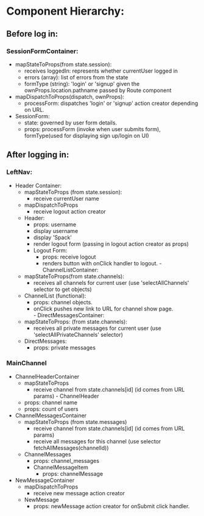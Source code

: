 # Component Hierarchy:

## Before log in: 
### SessionFormContainer: 
  - mapStateToProps(from state.session):
    + receives loggedIn: represents whether currentUser logged in
    + errors (array): list of errors from the state
    + formType (string): 'login' or 'signup' given the ownProps.location.pathname passed by Route component
  - mapDispatchToProps(dispatch, ownProps):
    + processForm: dispatches 'login' or 'signup' action creator depending on URL.
   - SessionForm:
      + state: governed by user form details.
      + props: processForm (invoke when user submits form), formType(used for displaying sign up/login on UI)

## After logging in:
### LeftNav:
   - Header Container:
     + mapStateToProps (from state.session):
        * receive currentUser name 
     + mapDispatchToProps
        * receive logout action creator 
     + Header:
        * props: username
        * display username 
        * display 'Spack'
        * render logout form (passing in logout action creator as props) 
        * Logout Form: 
          - props: receive logout 
          - renders button with onClick handler to logout.
    - ChannelListContainer:
      + mapStateToProps(from state.channels):
        * receives all channels for current user (use 'selectAllChannels' selector to get objects)
      + ChannelList (functional):
        * props: channel objects.
        * onClick pushes new link to URL for channel show page.  
    - DirectMessagesContainer:
      + mapStateToProps: (from state.channels):
        * receives all private messages for current user (use 'selectAllPrivateChannels' selector)
      + DirectMessages:
        * props: private messages 
 ### MainChannel
   - ChannelHeaderContainer
      - mapStateToProps
        + receive channel from state.channels[id] (id comes from URL params)
    - ChannelHeader
      + props: channel name 
      + props: count of users
   - ChannelMessagesContainer
     + mapStateToProps (from state.messages)
        * receive channel from state.channels[id] (id comes from URL params)
        * receive all messages for this channel (use selector fetchAllMessages(channelId))
     + ChannelMessages
        * props: channel_messages 
        * ChannelMessageItem
          - props: channelMessage
   - NewMessageContainer
      + mapDispatchToProps
        * receive new message action creator 
     + NewMessage
        * props: newMessage action creator for onSubmit click handler.
    
      
        

